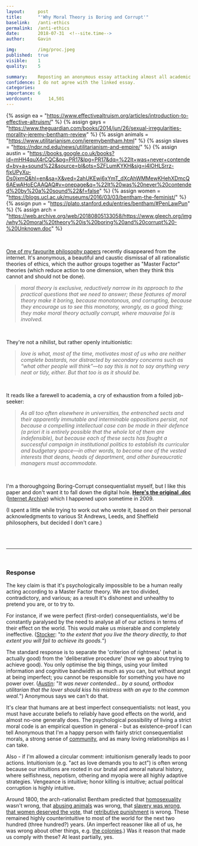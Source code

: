 ```yaml
---
layout:     post
title:      "'Why Moral Theory is Boring and Corrupt'"
baselink:   /anti-ethics
permalink:  /anti-ethics
date:       2018-07-31  <!--site.time-->
author:     Gavin

img:        /img/proc.jpeg
published:	true
visible: 	1
quality: 	5

summary:    Reposting an anonymous essay attacking almost all academic ethical systems.
confidence:	I do not agree with the linked essay.
categories: 
importance: 6
wordcount:		14,501
---
```


{%	assign ea = "https://www.effectivealtruism.org/articles/introduction-to-effective-altruism/"	%}
{%  assign gays = "https://www.theguardian.com/books/2014/jun/26/sexual-irregularities-morality-jeremy-bentham-review" %}
{%  assign animals = "https://www.utilitarianism.com/jeremybentham.html" %}
{%  assign slaves = "https://ndpr.nd.edu/news/utilitarianism-and-empire/" %}
{%  assign austin = "https://books.google.co.uk/books?id=mHH4quX4rCQC&pg=PR17&lpg=PR17&dq=%22It+was+never+contended+by+a+sound%22&source=bl&ots=SZFLumKYKH&sig=i4lOHLSrrz-fjxUPyXu-Ds0jxmQ&hl=en&sa=X&ved=2ahUKEwi6xYmT_dXcAhWMMewKHehXDmcQ6AEwAHoECAAQAQ#v=onepage&q=%22It%20was%20never%20contended%20by%20a%20sound%22&f=false" %}
{%  assign women = "https://blogs.ucl.ac.uk/museums/2016/03/03/bentham-the-feminist/" %}
{%  assign pun = "https://plato.stanford.edu/entries/bentham/#PenLawPun"		%}
{%	assign arch = "https://web.archive.org/web/20180805133058/https://www.gleech.org/img/why%20moral%20theory%20is%20boring%20and%20corrupt%20-%20Unknown.doc"	%}


<br>

<a href="/img/why moral theory is boring and corrupt - Unknown.doc">One of my favourite philosophy papers</a> recently disappeared from the internet. It's anonymous, a beautiful and caustic dismissal of all rationalistic theories of ethics, which the author groups together as "Master Factor" theories (which reduce action to one dimension, when they think this cannot and should not be done).

> <i>moral theory is exclusive, reductively narrow in its approach to the practical questions that we need to answer; these features of moral theory make it boring, because monotonous, and corrupting, because they encourage us to see this monotony, wrongly, as a good thing; they make moral theory actually corrupt, where mauvaise foi is involved.</i>

<br>

They're not a nihilist, but rather openly intuitionistic:

> <i>love is what, most of the time, motivates most of us who are neither complete bastards, nor distracted by secondary concerns such as “what other people will think”—to say this is not to say anything very neat or tidy, either. But that too is as it should be.</i>

<br>

It reads like a farewell to academia, a cry of exhaustion from a foiled job-seeker:

> <i>As all too often elsewhere in universities, the entrenched sects and their apparently immutable and interminable oppositions persist, not because a compelling intellectual case can be made in their defence (a priori it is entirely possible that the whole lot of them are indefensible), but because each of these sects has fought a successful campaign in institutional politics to establish its curricular and budgetary space—in other words, to become one of the vested interests that deans, heads of department, and other bureaucratic managers must accommodate.</i>

<br>

I'm a thoroughgoing Boring-Corrupt consequentialist myself, but I like this paper and don't want it to fall down the digital hole. <span style="font-weight: bold"><a href="/img/why moral theory is boring and corrupt - Unknown.doc">Here's the original .doc</a></span> (<a href="{{arch}}">Internet Archive</a>) which I happened upon sometime in 2009. 

(I spent a little while trying to work out who wrote it, based on their personal acknowledgments to various St Andrews, Leeds, and Sheffield philosophers, but decided I don't care.)

<br><br>

--- 

<br>

### Response

The key claim is that it's psychologically impossible to be a human really acting according to a Master Factor theory. We are too divided, contradictory, and various; as a result it's dishonest and unhealthy to pretend you are, or to try to. 

For instance, if we were perfect (first-order) consequentialists, we'd be constantly paralysed by the need to analyse all of our actions in terms of their effect on the world. This would make us miserable and completely ineffective. (<a href="https://www.jstor.org/stable/2025782">Stocker</a>: "<i>to the extent that you live the theory directly, to that extent you will fail to achieve its goods.</i>") 

The standard response is to separate the 'criterion of rightness' (what is actually good) from the 'deliberative procedure' (how we go about trying to achieve good). You only optimise the big things, using your limited information and cognitive bandwidth as much as you can, but without angst at being imperfect; you cannot be responsible for something you have no power over. (<a href="{{austin}}">Austin</a>: "<i>It was never contended... by a sound, orthodox utilitarian that the lover should kiss his mistress with an eye to the common weal.</i>") Anonymous says we can't do that.

It's clear that humans are at best imperfect consequentialists: not least, you must have accurate beliefs to reliably have good effects on the world, and almost no-one generally does. The psychological possibility of living a strict moral code is an empirical question in general - but as existence-proof I can tell Anonymous that I'm a happy person with fairly strict consequentialist morals, a strong sense of <a href="{{ea}}">community</a>, and as many loving relationships as I can take.  

Also - if I'm allowed a circular comment: intuitionism generally leads to poor actions. Intuitionism (e.g. "act as love demands you to act") is often wrong because our intuitions are rooted in our brutal and amoral natural history, where selfishness, nepotism, othering and myopia were all highly adaptive strategies. Vengeance is intuitive; honor killing is intuitive; actual political corruption is highly intuitive.


Around 1800, the arch-rationalist Bentham predicted that <a href="{{gays}}">homosexuality</a> wasn't wrong, that <a href="{{animals}}">abusing animals</a> was wrong, that <a href="{{slaves}}">slavery was wrong</a>, <a href="{{women}}">that women deserved the vote</a>, that <a href="{{pun}}">retributive punishment</a> is wrong. These remained highly counterintuitive to most of the world for the next two hundred (three hundred?) years. (An imperfect reasoner like all of us, he was wrong about other things, e.g. <a href="{{slaves}}">the colonies</a>.) Was it reason that made us comply with these? At least partially, yes.

<br><br><br>




